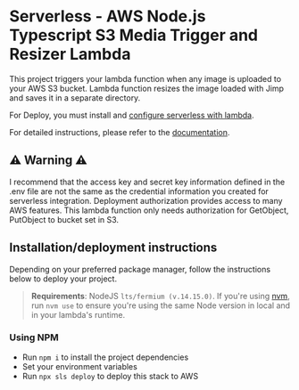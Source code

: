 
# Serverless - AWS Node.js Typescript S3 Media Trigger and Resizer Lambda  
  
This project triggers your lambda function when any image is uploaded to your AWS S3 bucket. Lambda function resizes the image loaded with Jimp and saves it in a separate directory.  
  
For Deploy, you must install and [configure serverless with lambda](https://www.serverless.com/framework/docs/providers/aws/cli-reference/config-credentials).  
  
For detailed instructions, please refer to the [documentation](https://www.serverless.com/framework/docs/providers/aws/).  
  
## ⚠️ Warning ⚠️
I recommend that the access key and secret key information defined in the .env file are not the same as the credential information you created for serverless integration. Deployment authorization provides access to many AWS features. This lambda function only needs authorization for GetObject, PutObject to bucket set in S3.
  
## Installation/deployment instructions  
  
Depending on your preferred package manager, follow the instructions below to deploy your project.  
  
> **Requirements**: NodeJS `lts/fermium (v.14.15.0)`. If you're using [nvm](https://github.com/nvm-sh/nvm), run `nvm use` to ensure you're using the same Node version in local and in your lambda's runtime.  

### Using NPM  
  
- Run `npm i` to install the project dependencies
- Set your environment variables
- Run `npx sls deploy` to deploy this stack to AWS

